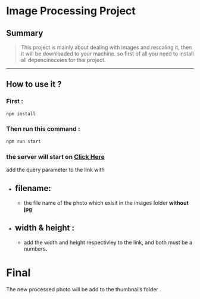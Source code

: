 # **Image Processing Project**
## **Summary**
> This project is mainly about dealing with images and rescaling it, then it will be downloaded to your machine. so first of all you need to install all depencineceies for this project.
***
## **How to use it ?**
### First :
```bash
npm install
```

### Then run this command : 
```bash
npm run start
```
### the server will start on [Click Here](http://localhost:3000/api/image)
add the query parameter to the link with 
- filename:
    -
    - the file name of the photo which exisit in the images folder **without jpg**
- width & height :
    - 
    - add the width and height respectivley to the link, and both must be a numbers.

# Final 
The new processed photo will be add to the thumbnails folder  .

 